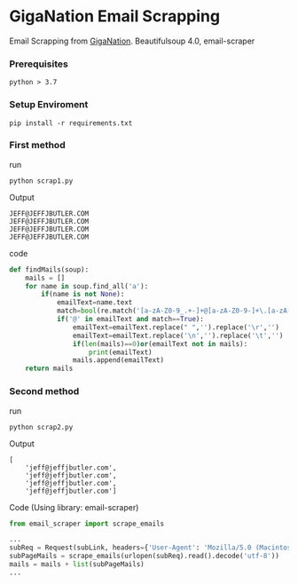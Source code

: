 # GigaNation Email Scrapping

Email Scrapping from [GigaNation](http://thegiganation.com/).
Beautifulsoup 4.0, email-scraper

### Prerequisites

```
python > 3.7
```

### Setup Enviroment

```
pip install -r requirements.txt
```

### First method

run

```
python scrap1.py
```

Output

```
JEFF@JEFFJBUTLER.COM
JEFF@JEFFJBUTLER.COM
JEFF@JEFFJBUTLER.COM
JEFF@JEFFJBUTLER.COM
```

code

```python
def findMails(soup):
    mails = []
    for name in soup.find_all('a'):
        if(name is not None):
            emailText=name.text
            match=bool(re.match('[a-zA-Z0-9_.+-]+@[a-zA-Z0-9-]+\.[a-zA-Z0-9-.]+$',emailText))
            if('@' in emailText and match==True):
                emailText=emailText.replace(" ",'').replace('\r','')
                emailText=emailText.replace('\n','').replace('\t','')
                if(len(mails)==0)or(emailText not in mails):
                    print(emailText)
                mails.append(emailText)
    return mails
```

### Second method

run

```
python scrap2.py
```

Output

```
[
    'jeff@jeffjbutler.com',
    'jeff@jeffjbutler.com',
    'jeff@jeffjbutler.com',
    'jeff@jeffjbutler.com']
```

Code (Using library: email-scraper)

```Python
from email_scraper import scrape_emails

...
subReq = Request(subLink, headers={'User-Agent': 'Mozilla/5.0 (Macintosh; Intel Mac OS X 10_9_3) AppleWebKit/537.36 (KHTML, like Gecko) Chrome/35.0.1916.47 Safari/537.36'})
subPageMails = scrape_emails(urlopen(subReq).read().decode('utf-8'))
mails = mails + list(subPageMails)
...
```
